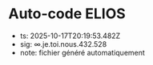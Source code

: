 # Auto-code ELIOS
- ts: 2025-10-17T20:19:53.482Z
- sig: ∞.je.toi.nous.432.528
- note: fichier généré automatiquement